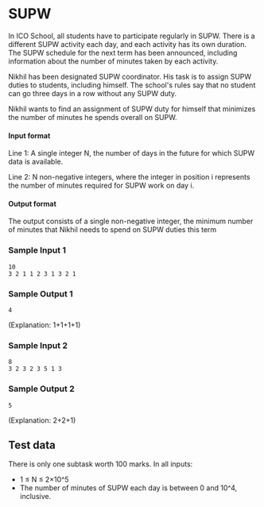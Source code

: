 # SUPW
In ICO School, all students have to participate regularly in SUPW. There is a different SUPW activity each day, and each activity has its own duration. The SUPW schedule for the next term has been announced, including information about the number of minutes taken by each activity.

Nikhil has been designated SUPW coordinator. His task is to assign SUPW duties to students, including himself. The school's rules say that no student can go three days in a row without any SUPW duty.

Nikhil wants to find an assignment of SUPW duty for himself that minimizes the number of minutes he spends overall on SUPW.

#### Input format
Line 1: A single integer N, the number of days in the future for which SUPW data is available.

Line 2: N non-negative integers, where the integer in position i represents the number of minutes required for SUPW work on day i.

#### Output format
The output consists of a single non-negative integer, the minimum number of minutes that Nikhil needs to spend on SUPW duties this term

### Sample Input 1
```
10
3 2 1 1 2 3 1 3 2 1
```

### Sample Output 1
```
4
```
(Explanation: 1+1+1+1)
### Sample Input 2
```
8
3 2 3 2 3 5 1 3
```
### Sample Output 2
```
5
```
(Explanation: 2+2+1)

## Test data
There is only one subtask worth 100 marks. In all inputs:
* 1 ≤ N ≤ 2×10^5
* The number of minutes of SUPW each day is between 0 and 10^4, inclusive.

